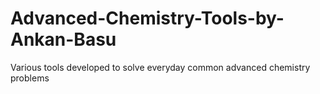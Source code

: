 Advanced-Chemistry-Tools-by-Ankan-Basu
======================================

Various tools developed to solve everyday common advanced chemistry problems
